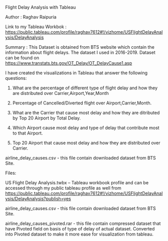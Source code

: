 Flight Delay Analysis with Tableau

Author : Raghav Raipuria

Link to my Tableau Workbok : 
https://public.tableau.com/profile/raghav7612#!/vizhome/USFlightDelayAnalysis/DelayAnalysis

Summary :
This Dataset is obtained from BTS website which contain the information about flight delays. The dataset I used in 2016-2019.
Dataset can be found on https://www.transtats.bts.gov/OT_Delay/OT_DelayCause1.asp

I have created the visualizations in Tableau that answer the following questions: 
1. What are the percentage of different type of flight delay and how they are distributed over Carrier,Airport,Year,Month

2. Percentage of Cancelled/Diverted flight over Airport,Carrier,Month.

3. What are the Carrier that cause most delay and how they are ditributed by Top 20 Airport by Total Delay.

4. Which Airport cause most delay and type of delay that contribute most to that Airport.

5. Top 20 Airport that cause most delay and how they are distributed over Carrier.

airline_delay_causes.csv - this file contain downloaded dataset from BTS Site.

Files:

US Flight Delay Analysis.twbx – Tableau workbook profile and can be accessed through my public tableau profile as well from https://public.tableau.com/profile/raghav7612#!/vizhome/USFlightDelayAnalysis/DelayAnalysis?publish=yes

airline_delay_causes.csv - this file contain downloaded dataset from BTS Site.

airline_delay_causes_pivoted.rar - this file contain compressed dataset that have Pivoted field on basis of type of delay of actual dataset. Converted into Pivoted dataset to make it more ease for visualization from tableau.
